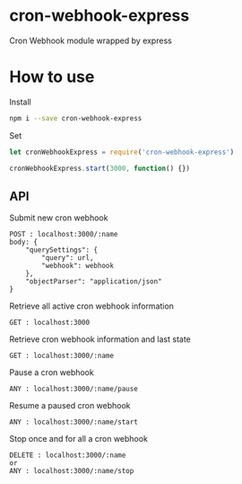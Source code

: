 # cron-webhook-express
Cron Webhook module wrapped by express

# How to use

Install
```sh
npm i --save cron-webhook-express
```
Set
```js
let cronWebhookExpress = require('cron-webhook-express')

cronWebhookExpress.start(3000, function() {})
```


## API
Submit new cron webhook
```
POST : localhost:3000/:name
body: {
    "querySettings": {
        "query": url,
        "webhook": webhook
    },
    "objectParser": "application/json"
}
```
Retrieve all active cron webhook information
```
GET : localhost:3000
```
Retrieve cron webhook information and last state
```
GET : localhost:3000/:name
```
Pause a cron webhook
```
ANY : localhost:3000/:name/pause
```
Resume a paused cron webhook
```
ANY : localhost:3000/:name/start
```
Stop once and for all a cron webhook
```
DELETE : localhost:3000/:name
or
ANY : localhost:3000/:name/stop
```